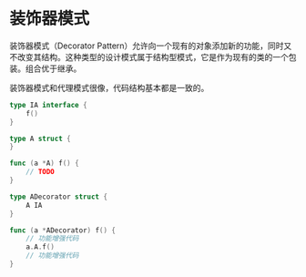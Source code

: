 # 装饰器模式

装饰器模式（Decorator Pattern）允许向一个现有的对象添加新的功能，同时又不改变其结构。这种类型的设计模式属于结构型模式，它是作为现有的类的一个包装。组合优于继承。

装饰器模式和代理模式很像，代码结构基本都是一致的。

```go
type IA interface {
	f()
}

type A struct {
}

func (a *A) f() {
	// TODO
}

type ADecorator struct {
	A IA
}

func (a *ADecorator) f() {
    // 功能增强代码
    a.A.f()
    // 功能增强代码
}
```



